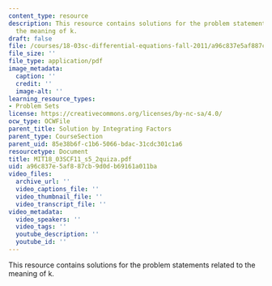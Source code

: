 ```yaml
---
content_type: resource
description: This resource contains solutions for the problem statements related to
  the meaning of k.
draft: false
file: /courses/18-03sc-differential-equations-fall-2011/a96c837e5af887cb9d0db69161a011ba_MIT18_03SCF11_s5_2quiza.pdf
file_size: ''
file_type: application/pdf
image_metadata:
  caption: ''
  credit: ''
  image-alt: ''
learning_resource_types:
- Problem Sets
license: https://creativecommons.org/licenses/by-nc-sa/4.0/
ocw_type: OCWFile
parent_title: Solution by Integrating Factors
parent_type: CourseSection
parent_uid: 85e38b6f-c1b6-5066-bdac-31cdc301c1a6
resourcetype: Document
title: MIT18_03SCF11_s5_2quiza.pdf
uid: a96c837e-5af8-87cb-9d0d-b69161a011ba
video_files:
  archive_url: ''
  video_captions_file: ''
  video_thumbnail_file: ''
  video_transcript_file: ''
video_metadata:
  video_speakers: ''
  video_tags: ''
  youtube_description: ''
  youtube_id: ''
---
```

This resource contains solutions for the problem statements related to the meaning of k.